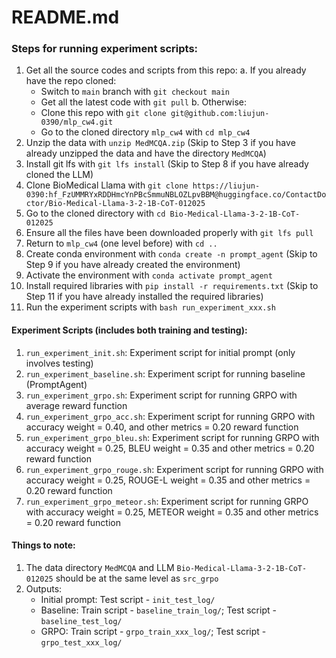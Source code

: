 # README.md
### Steps for running experiment scripts:
1. Get all the source codes and scripts from this repo:
    a. If you already have the repo cloned:
      - Switch to `main` branch with `git checkout main`
      - Get all the latest code with `git pull`
    b. Otherwise:
      - Clone this repo with `git clone git@github.com:liujun-0390/mlp_cw4.git`
      - Go to the cloned directory `mlp_cw4` with `cd mlp_cw4`
2. Unzip the data with `unzip MedMCQA.zip` (Skip to Step 3 if you have already unzipped the data and have the directory `MedMCQA`)
3. Install git lfs with `git lfs install` (Skip to Step 8 if you have already cloned the LLM)
4. Clone BioMedical Llama with `git clone https://liujun-0390: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@huggingface.co/ContactDoctor/Bio-Medical-Llama-3-2-1B-CoT-012025`
5. Go to the cloned directory with `cd Bio-Medical-Llama-3-2-1B-CoT-012025`
6. Ensure all the files have been downloaded properly with `git lfs pull`
7. Return to `mlp_cw4` (one level before) with `cd ..`
8. Create conda environment with `conda create -n prompt_agent` (Skip to Step 9 if you have already created the environment)
9. Activate the environment with `conda activate prompt_agent`
10. Install required libraries with `pip install -r requirements.txt` (Skip to Step 11 if you have already installed the required libraries)
11. Run the experiment scripts with `bash run_experiment_xxx.sh`

#### Experiment Scripts (includes both training and testing):
1. `run_experiment_init.sh`: Experiment script for initial prompt (only involves testing)
2. `run_experiment_baseline.sh`: Experiment script for running baseline (PromptAgent)
3. `run_experiment_grpo.sh`: Experiment script for running GRPO with average reward function
4. `run_experiment_grpo_acc.sh`: Experiment script for running GRPO with accuracy weight = 0.40, and other metrics = 0.20 reward function
5. `run_experiment_grpo_bleu.sh`: Experiment script for running GRPO with accuracy weight = 0.25, BLEU weight = 0.35 and other metrics = 0.20 reward function
6. `run_experiment_grpo_rouge.sh`: Experiment script for running GRPO with accuracy weight = 0.25, ROUGE-L weight = 0.35 and other metrics = 0.20 reward function
7. `run_experiment_grpo_meteor.sh`: Experiment script for running GRPO with accuracy weight = 0.25, METEOR weight = 0.35 and other metrics = 0.20 reward function

#### Things to note:
1. The data directory `MedMCQA` and LLM `Bio-Medical-Llama-3-2-1B-CoT-012025` should be at the same level as `src_grpo`
2. Outputs:
   - Initial prompt: Test script - `init_test_log/`
   - Baseline: Train script - `baseline_train_log/`; Test script - `baseline_test_log/`
   - GRPO: Train script - `grpo_train_xxx_log/`; Test script - `grpo_test_xxx_log/`
